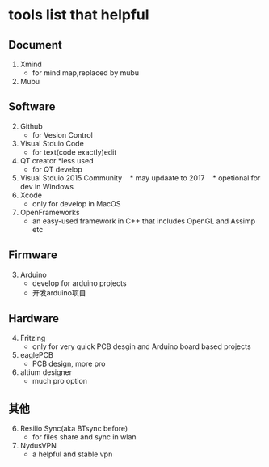 # tools list that helpful

## Document

1. Xmind 
    *  for mind map,replaced by mubu
2. Mubu

## Software

2. Github 
   *  for Vesion Control
5. Visual Stduio Code 
    * for text(code exactly)edit
7. QT creator *less used
    * for QT develop
8. Visual Stduio 2015 Community
    * may updaate to 2017
    * opetional for dev in Windows
9. Xcode 
    * only for develop in MacOS 
11. OpenFrameworks 
    * an easy-used framework in C++ that includes OpenGL and Assimp etc

## Firmware

3. Arduino
    * develop for arduino projects
    * 开发arduino项目

## Hardware
4. Fritzing 
    * only for very quick PCB desgin and Arduino board based projects
12. eaglePCB
    * PCB design, more pro
13. altium designer
    * much pro option

## 其他

6. Resilio Sync(aka BTsync before)
    * for files share and sync in wlan
10. NydusVPN
    * a helpful and stable vpn


